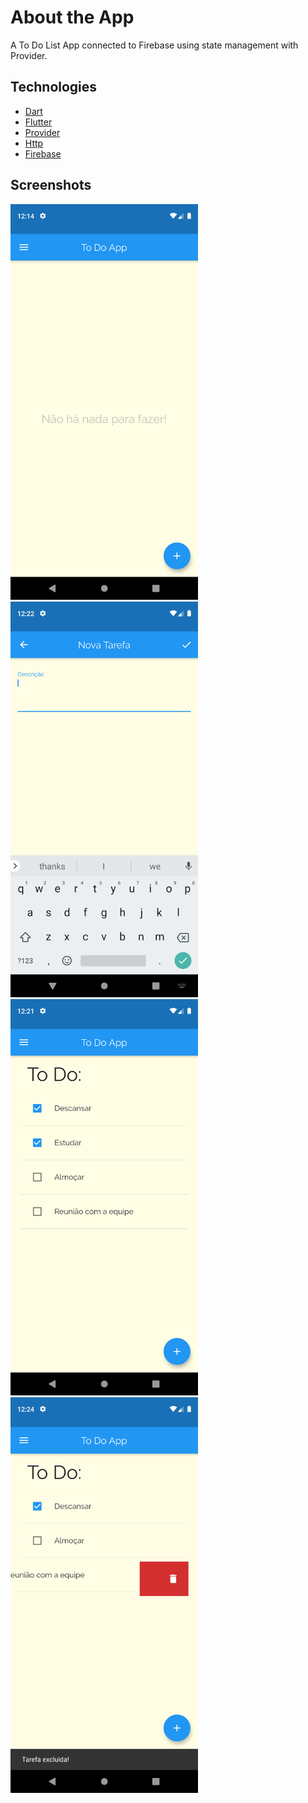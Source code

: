 # About the App

A To Do List App connected to Firebase using state management with Provider.

## Technologies

- [Dart](https://flutter.dev/)
- [Flutter](https://dart.dev/)
- [Provider](https://pub.dev/packages/provider)
- [Http](https://pub.dev/packages/http)
- [Firebase](https://firebase.google.com/)

## Screenshots
<img src="screenshots/Screenshot-1.png" width=300/> <img src="screenshots/Screenshot-3.png" width=300/>
<img src="screenshots/Screenshot-2.png" width=300/> <img src="screenshots/Screenshot-4.png" width=300/>
